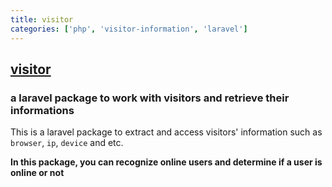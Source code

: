 ```yaml
---
title: visitor
categories: ['php', 'visitor-information', 'laravel']
---
```

## [visitor](https://github.com/shetabit/visitor)

### a laravel package to work with visitors and retrieve their informations


This is a laravel package to extract and access visitors' information such as `browser`, `ip`, `device` and etc.

**In this package, you can recognize online users and determine if a user is online or not**
